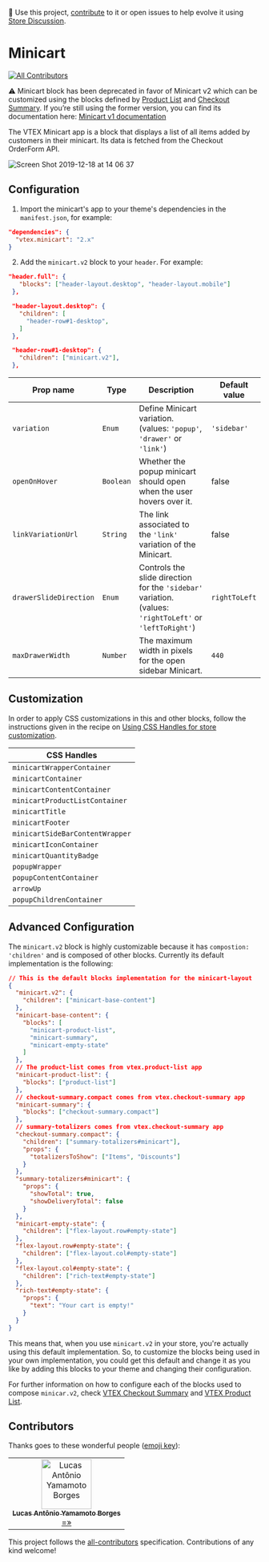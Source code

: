 📢 Use this project, [contribute](https://github.com/vtex-apps/minicart) to it or open issues to help evolve it using [Store Discussion](https://github.com/vtex-apps/store-discussion).

# Minicart

[![All Contributors](https://img.shields.io/badge/all_contributors-1-orange.svg?style=flat-square)](#contributors)

:warning: Minicart block has been deprecated in favor of Minicart v2 which can be customized using the blocks defined by [Product List](https://vtex.io/docs/app/vtex.product-list) and [Checkout Summary](https://vtex.io/docs/app/vtex.checkout-summary). If you’re still using the former version, you can find its documentation here: [Minicart v1 documentation](https://github.com/vtex-apps/minicart/blob/383d7bbd3295f06d1b5854a0add561a872e1515c/docs/README.md)

The VTEX Minicart app is a block that displays a list of all items added by customers in their minicart. Its data is fetched from the Checkout OrderForm API.

![Screen Shot 2019-12-18 at 14 06 37](https://user-images.githubusercontent.com/27777263/71111391-19d78b00-21a8-11ea-8e8a-bc6da29aecd6.png)

## Configuration

1. Import the minicart's app to your theme's dependencies in the `manifest.json`, for example:

```json
"dependencies": {
  "vtex.minicart": "2.x"
}
```

2. Add the `minicart.v2` block to your `header`. For example:

```json
"header.full": {
   "blocks": ["header-layout.desktop", "header-layout.mobile"]
 },

 "header-layout.desktop": {
   "children": [
     "header-row#1-desktop",
   ]
 },

 "header-row#1-desktop": {
   "children": ["minicart.v2"],
 },
```

| Prop name              | Type      | Description                                                                                              | Default value |
| ---------------------- | --------- | -------------------------------------------------------------------------------------------------------- | ------------- |
| `variation`            | `Enum`    | Define Minicart variation. (values: `'popup'`, `'drawer'` or `'link'`)                                   | `'sidebar'`   |
| `openOnHover`          | `Boolean` | Whether the popup minicart should open when the user hovers over it.                                     | false         |
| `linkVariationUrl`     | `String`  | The link associated to the `'link'` variation of the Minicart.                                           | false         |
| `drawerSlideDirection` | `Enum`    | Controls the slide direction for the `'sidebar'` variation. (values: `'rightToLeft'` or `'leftToRight'`) | `rightToLeft` |
| `maxDrawerWidth`       | `Number`  | The maximum width in pixels for the open sidebar Minicart.                                               | `440`         |

## Customization

In order to apply CSS customizations in this and other blocks, follow the instructions given in the recipe on [Using CSS Handles for store customization](https://vtex.io/docs/recipes/style/using-css-handles-for-store-customization).

| CSS Handles                     |
| ------------------------------- |
| `minicartWrapperContainer`      |
| `minicartContainer`             |
| `minicartContentContainer`      |
| `minicartProductListContainer`  |
| `minicartTitle`                 |
| `minicartFooter`                |
| `minicartSideBarContentWrapper` |
| `minicartIconContainer`         |
| `minicartQuantityBadge`         |
| `popupWrapper`                  |
| `popupContentContainer`         |
| `arrowUp`                       |
| `popupChildrenContainer`        |

## Advanced Configuration

The `minicart.v2` block is highly customizable because it has `compostion: 'children'` and is composed of other blocks. Currently its default implementation is the following:

```json
// This is the default blocks implementation for the minicart-layout
{
  "minicart.v2": {
    "children": ["minicart-base-content"]
  },
  "minicart-base-content": {
    "blocks": [
      "minicart-product-list",
      "minicart-summary",
      "minicart-empty-state"
    ]
  },
  // The product-list comes from vtex.product-list app
  "minicart-product-list": {
    "blocks": ["product-list"]
  },
  // checkout-summary.compact comes from vtex.checkout-summary app
  "minicart-summary": {
    "blocks": ["checkout-summary.compact"]
  },
  // summary-totalizers comes from vtex.checkout-summary app
  "checkout-summary.compact": {
    "children": ["summary-totalizers#minicart"],
    "props": {
      "totalizersToShow": ["Items", "Discounts"]
    }
  },
  "summary-totalizers#minicart": {
    "props": {
      "showTotal": true,
      "showDeliveryTotal": false
    }
  },
  "minicart-empty-state": {
    "children": ["flex-layout.row#empty-state"]
  },
  "flex-layout.row#empty-state": {
    "children": ["flex-layout.col#empty-state"]
  },
  "flex-layout.col#empty-state": {
    "children": ["rich-text#empty-state"]
  },
  "rich-text#empty-state": {
    "props": {
      "text": "Your cart is empty!"
    }
  }
}
```

This means that, when you use `minicart.v2` in your store, you're actually using this default implementation. So, to customize the blocks being used in your own implementation, you could get this default and change it as you like by adding this blocks to your theme and changing their configuration.

For further information on how to configure each of the blocks used to compose `minicar.v2`, check [VTEX Checkout Summary](https://vtex.io/docs/app/checkout-summary) and [VTEX Product List](https://vtex.io/docs/product-list).

## Contributors

Thanks goes to these wonderful people ([emoji key](https://allcontributors.org/docs/en/emoji-key)):

<!-- ALL-CONTRIBUTORS-LIST:START - Do not remove or modify this section -->
<!-- prettier-ignore -->
<table>
  <tr>
    <td align="center"><a href="https://github.com/lucasayb"><img src="https://avatars2.githubusercontent.com/u/17356081?v=4" width="100px;" alt="Lucas Antônio Yamamoto Borges"/><br /><sub><b>Lucas Antônio Yamamoto Borges</b></sub></a><br /><a href="https://github.com/vtex-apps/minicart/commits?author=lucasayb" title="Code">=»</a></td>
  </tr>
</table>

<!-- ALL-CONTRIBUTORS-LIST:END -->

This project follows the [all-contributors](https://github.com/all-contributors/all-contributors) specification. Contributions of any kind welcome!
